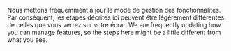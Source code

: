 <span data-ttu-id="672eb-101">Nous mettons fréquemment à jour le mode de gestion des fonctionnalités. Par conséquent, les étapes décrites ici peuvent être légèrement différentes de celles que vous verrez sur votre écran.</span><span class="sxs-lookup"><span data-stu-id="672eb-101">We are frequently updating how you can manage features, so the steps here might be a little different from what you see.</span></span>
